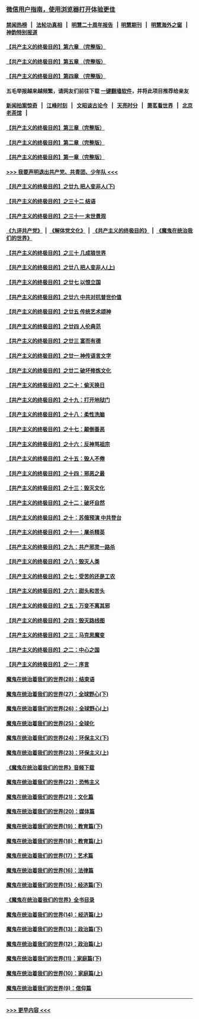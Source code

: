 ### [微信用户指南，使用浏览器打开体验更佳](https://github.com/gfw-breaker/banned-news1/blob/master/indexes/wechat-guide.md?t=0)
#### [禁闻热榜](热点新闻.md?t=0)  &nbsp;&nbsp;|&nbsp;&nbsp; [法轮功真相](https://github.com/gfw-breaker/truth/blob/master/README.md?t=0) &nbsp;&nbsp;|&nbsp;&nbsp; [明慧二十周年报告](https://github.com/gfw-breaker/mh-reports/blob/master/README.md?t=0) &nbsp;&nbsp;|&nbsp;&nbsp;[明慧期刊](https://github.com/gfw-breaker/mh-qikan) &nbsp;&nbsp;|&nbsp;&nbsp; [明慧海外之窗](https://github.com/gfw-breaker/mh-news/blob/master/README.md?t=0) &nbsp;&nbsp;|&nbsp;&nbsp; [神韵特别报道](https://github.com/gfw-breaker/mh-news/blob/master/shenyun.md?t=0)
#### [【共产主义的终极目的】第六章 （完整版）](../pages/nsc422/n11428913.md?t=02171256) 
#### [【共产主义的终极目的】第五章 （完整版）](../pages/nsc422/n11428912.md?t=02171256) 
#### [【共产主义的终极目的】第四章 （完整版）](../pages/nsc422/n11428907.md?t=02171256) 
#### 五毛举报越来越频繁，请网友们前往下载 [一键翻墙软件](https://github.com/gfw-breaker/ssr-accounts)，并将此项目推荐给亲友
#### [新闻拍案惊奇](https://github.com/gfw-breaker/banned-news1/blob/master/pages/link4.md) &nbsp;&nbsp;|&nbsp;&nbsp; [江峰时刻](https://github.com/gfw-breaker/banned-news1/blob/master/pages/link4.md) &nbsp;&nbsp;|&nbsp;&nbsp; [文昭谈古论今](https://github.com/gfw-breaker/banned-news1/blob/master/pages/link4.md) &nbsp;&nbsp;|&nbsp;&nbsp; [天亮时分](https://github.com/gfw-breaker/banned-news1/blob/master/pages/link4.md) &nbsp;&nbsp;|&nbsp;&nbsp; [萧茗看世界](https://github.com/gfw-breaker/banned-news1/blob/master/pages/link4.md) &nbsp;&nbsp;|&nbsp;&nbsp; [北京老茶馆](https://github.com/gfw-breaker/banned-news1/blob/master/pages/link4.md) &nbsp;&nbsp;|&nbsp;&nbsp; 
#### [【共产主义的终极目的】第三章（完整版）](../pages/nsc422/n11428848.md?t=02171256) 
#### [【共产主义的终极目的】第二章（完整版）](../pages/nsc422/n11428831.md?t=02171256) 
#### [【共产主义的终极目的】第一章（完整版）](../pages/nsc422/n11417651.md?t=02171256) 
#### [>>> 我要声明退出共产党、共青团、少年队 <<<](https://github.com/begood0513/goodnews/blob/master/quit/letter.md) 
#### [【共产主义的终极目的】之廿九 把人变非人(下)](../pages/nsc422/n11344140.md?t=02171256) 
#### [【共产主义的终极目的】之三十二 结语](../pages/nsc422/n11360535.md?t=02171256) 
#### [【共产主义的终极目的】之三十一 末世景观](../pages/nsc422/n11351129.md?t=02171256) 
#### [《九评共产党》](https://github.com/begood0513/9ping.md/blob/master/README.md) &nbsp;|&nbsp; [《解体党文化》](../../../../jtdwh.md/blob/master/README.md)  &nbsp;|&nbsp; [《共产主义的终极目的》](../../../../gczydzjmd.md/blob/master/README.md) &nbsp;|&nbsp; [《魔鬼在统治我们的世界》](../../../../mgztzwmdsj.md/blob/master/README.md) 
#### [【共产主义的终极目的】之三十 几成狼世界](../pages/nsc422/n11348280.md?t=02171256) 
#### [【共产主义的终极目的】之廿八 把人变非人(上)](../pages/nsc422/n11340492.md?t=02171256) 
#### [【共产主义的终极目的】之廿七 以恨立国](../pages/nsc422/n11336944.md?t=02171256) 
#### [【共产主义的终极目的】之廿六 中共对抗普世价值](../pages/nsc422/n11324785.md?t=02171256) 
#### [【共产主义的终极目的】之廿五 传统艺术颂神](../pages/nsc422/n11296396.md?t=02171256) 
#### [【共产主义的终极目的】之廿四 人伦典范](../pages/nsc422/n11296397.md?t=02171256) 
#### [【共产主义的终极目的】之廿三 富而有德](../pages/nsc422/n11283598.md?t=02171256) 
#### [【共产主义的终极目的】之廿一 神传语言文字](../pages/nsc422/n11263265.md?t=02171256) 
#### [【共产主义的终极目的】之廿二 破坏修炼文化](../pages/nsc422/n11245728.md?t=02171256) 
#### [【共产主义的终极目的】之二十：偷天换日](../pages/nsc422/n11238846.md?t=02171256) 
#### [【共产主义的终极目的】之十九：打开地狱门](../pages/nsc422/n11206376.md?t=02171256) 
#### [【共产主义的终极目的】之十八：柔性洗脑](../pages/nsc422/n11199994.md?t=02171256) 
#### [【共产主义的终极目的】之十七：颠倒善恶](../pages/nsc422/n11179782.md?t=02171256) 
#### [【共产主义的终极目的】之十六：反神骂祖宗](../pages/nsc422/n11166798.md?t=02171256) 
#### [【共产主义的终极目的】之十五：毁人不倦](../pages/nsc422/n11166792.md?t=02171256) 
#### [【共产主义的终极目的】之十四：邪恶之最](../pages/nsc422/n11150249.md?t=02171256) 
#### [【共产主义的终极目的】之十三：毁灭文化](../pages/nsc422/n11135227.md?t=02171256) 
#### [【共产主义的终极目的】之十二：破坏自然](../pages/nsc422/n11135214.md?t=02171256) 
#### [【共产主义的终极目的】之十：苏俄预演 中共登台](../pages/nsc422/n11118424.md?t=02171256) 
#### [【共产主义的终极目的】之十一：屠杀精英](../pages/nsc422/n11118442.md?t=02171256) 
#### [【共产主义的终极目的】之九：共产邪灵一路杀](../pages/nsc422/n11114139.md?t=02171256) 
#### [【共产主义的终极目的】之八：毁灭人类](../pages/nsc422/n11108503.md?t=02171256) 
#### [【共产主义的终极目的】之七：受苦的还是工农](../pages/nsc422/n11101809.md?t=02171256) 
#### [【共产主义的终极目的】之六：甜头和苦头](../pages/nsc422/n11096971.md?t=02171256) 
#### [【共产主义的终极目的】之五：万变不离其邪](../pages/nsc422/n11091285.md?t=02171256) 
#### [【共产主义的终极目的】之四：毁灭路线图](../pages/nsc422/n11086284.md?t=02171256) 
#### [【共产主义的终极目的】之三：马克思魔变](../pages/nsc422/n11061941.md?t=02171256) 
#### [【共产主义的终极目的】之二：中心之国](../pages/nsc422/n11047728.md?t=02171256) 
#### [【共产主义的终极目的】之一：序言](../pages/nsc422/n11086077.md?t=02171256) 
#### [魔鬼在统治着我们的世界(28)：结束语](../pages/nsc422/n10936246.md?t=02171256) 
#### [魔鬼在统治着我们的世界(27)：全球野心(下)](../pages/nsc422/n10928319.md?t=02171256) 
#### [魔鬼在统治着我们的世界(26)：全球野心(上)](../pages/nsc422/n10900318.md?t=02171256) 
#### [魔鬼在统治着我们的世界(25)：全球化](../pages/nsc422/n10788205.md?t=02171256) 
#### [魔鬼在统治着我们的世界(24)：环保主义(下)](../pages/nsc422/n10695307.md?t=02171256) 
#### [魔鬼在统治着我们的世界(23)：环保主义(上)](../pages/nsc422/n10688613.md?t=02171256) 
#### [《魔鬼在统治着我们的世界》音频下载](../pages/nsc422/n10635553.md?t=02171256) 
#### [魔鬼在统治着我们的世界(22)：恐怖主义](../pages/nsc422/n10614727.md?t=02171256) 
#### [魔鬼在统治着我们的世界(21)：文化篇](../pages/nsc422/n10597706.md?t=02171256) 
#### [魔鬼在统治着我们的世界(20)：媒体篇](../pages/nsc422/n10586579.md?t=02171256) 
#### [魔鬼在统治着我们的世界(19)：教育篇(下)](../pages/nsc422/n10564808.md?t=02171256) 
#### [魔鬼在统治着我们的世界(18)：教育篇(上)](../pages/nsc422/n10526970.md?t=02171256) 
#### [魔鬼在统治着我们的世界(17)：艺术篇](../pages/nsc422/n10499093.md?t=02171256) 
#### [魔鬼在统治着我们的世界(16)：法律篇](../pages/nsc422/n10485969.md?t=02171256) 
#### [魔鬼在统治着我们的世界(15)：经济篇(下)](../pages/nsc422/n10469975.md?t=02171256) 
#### [《魔鬼在统治着我们的世界》全书目录](../pages/nsc422/n10464261.md?t=02171256) 
#### [魔鬼在统治着我们的世界(14)：经济篇(上)](../pages/nsc422/n10457370.md?t=02171256) 
#### [魔鬼在统治着我们的世界(13)：政治篇(下)](../pages/nsc422/n10448270.md?t=02171256) 
#### [魔鬼在统治着我们的世界(12)：政治篇(上)](../pages/nsc422/n10444576.md?t=02171256) 
#### [魔鬼在统治着我们的世界(11)：家庭篇(下)](../pages/nsc422/n10440961.md?t=02171256) 
#### [魔鬼在统治着我们的世界(10)：家庭篇(上)](../pages/nsc422/n10435448.md?t=02171256) 
#### [魔鬼在统治着我们的世界(9)：信仰篇](../pages/nsc422/n10432159.md?t=02171256) 

----
#### [ >>> 更早内容 <<< ](../indexes/nsc422-earlier.md)
